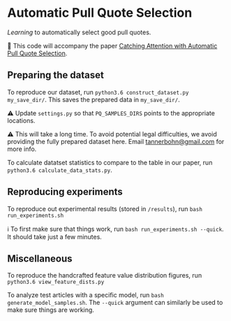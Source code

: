 # Automatic Pull Quote Selection
_Learning_ to automatically select good pull quotes.

:construction: This code will accompany the paper [Catching Attention with Automatic Pull Quote Selection](https://arxiv.org/abs/2005.13263).

## Preparing the dataset
To reproduce our dataset, run `python3.6 construct_dataset.py my_save_dir/`. This saves the prepared data in `my_save_dir/`.

:warning: Update `settings.py` so that `PQ_SAMPLES_DIRS` points to the appropriate locations.

:warning: This will take a long time. To avoid potential legal difficulties, we avoid providing the fully prepared dataset here. Email tannerbohn@gmail.com for more info.

To calculate datatset statistics to compare to the table in our paper, run `python3.6 calculate_data_stats.py`.

## Reproducing experiments
To reproduce out experimental results (stored in `/results`), run `bash run_experiments.sh`

:information_source: To first make sure that things work, run `bash run_experiments.sh --quick`. It should take just a few minutes.

## Miscellaneous

To reproduce the handcrafted feature value distribution figures, run `python3.6 view_feature_dists.py`

To analyze test articles with a specific model, run `bash generate_model_samples.sh`. The `--quick` argument can similarly be used to make sure things are working.
